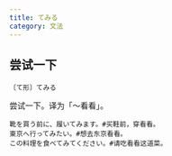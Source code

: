 ```yaml
---
title: てみる
category: 文法
---
```


## 尝试一下

`〔て形〕てみる`

尝试一下。译为「～看看」。

```example
靴を買う前に、履いてみます。#买鞋前，穿看看。
東京へ行ってみたい。#想去东京看看。
この料理を食べてみてください。#请吃看看这道菜。
```
